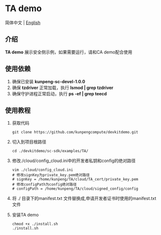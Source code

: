 # **TA demo**

简体中文 | [English](README_en.md)

## 介绍
**TA demo** 展示安全侧示例，如果需要运行，请和CA demo配合使用

## 使用依赖

1. 确保已安装 **kunpeng-sc-devel-1.0.0**
2. 确保 **tzdriver** 正常加载，执行 **lsmod | grep tzdriver**
3. 确保守护进程正常启动，执行 **ps -ef | grep teecd**

## 使用教程

1. 获取代码

   ```shell
   git clone https://github.com/kunpengcompute/devkitdemo.git
   ```

2. 切入到项目根路径

   ```shell
   cd ./devkitdemo/sc-sdk/examples/TA/
   ```

3. 修改./cloud/config_cloud.ini中的开发者私钥和config的绝对路径

   ```shell
   vim ./cloud/config_cloud.ini
   # 修改signKey为private_key.pem绝对路径
   # signKey = /home/kunpeng/TA/cloud/TA_cert/private_key.pem
   # 修改configPath为config绝对路径
   # configPath = /home/kunpeng/TA/cloud/signed_config/config
   ```

4. 将 ./ 目录下的manifest.txt 文件替换成,申请开发者证书时使用的manifest.txt文件
   
5. 安装TA demo

   ```shell
   chmod +x ./install.sh
   ./install.sh
   ```

